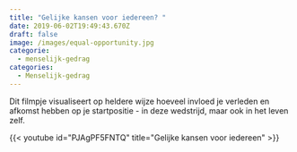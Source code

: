 ```yaml
---
title: "Gelijke kansen voor iedereen? "
date: 2019-06-02T19:49:43.670Z
draft: false
image: /images/equal-opportunity.jpg
categorie:
  - menselijk-gedrag
categories:
  - Menselijk-gedrag
---
```

Dit filmpje visualiseert op heldere wijze hoeveel invloed je verleden en afkomst hebben op je startpositie - in deze wedstrijd, maar ook in het leven zelf.

{{< youtube id="PJAgPF5FNTQ" title="Gelijke kansen voor iedereen" >}}